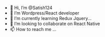 - 👋 Hi, I’m @Satish124
- 👀 I’m Wordpress/React developer
- 🌱 I’m currently learning Redux Jquery...
- 💞️ I’m looking to collaborate on React Native
- 📫 How to reach me ...

<!---
Satish124/Satish124 is a ✨ special ✨ repository because its `README.md` (this file) appears on your GitHub profile.
You can click the Preview link to take a look at your changes.
--->

